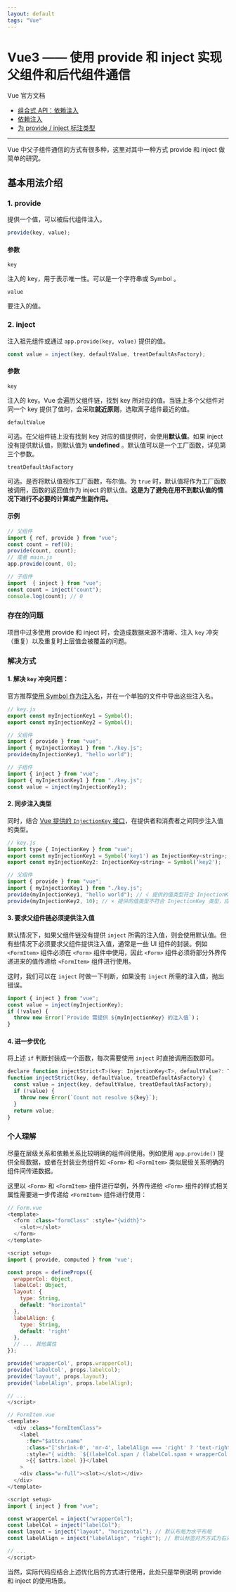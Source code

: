 ```yaml
---
layout: default
tags: "Vue"
---
```


# Vue3 —— 使用 provide 和 inject 实现父组件和后代组件通信

Vue 官方文档

- [组合式 API：依赖注入](https://cn.vuejs.org/api/composition-api-dependency-injection.html#composition-api-dependency-injection)
- [依赖注入](https://cn.vuejs.org/guide/components/provide-inject.html#provide-inject)
- [为 provide / inject 标注类型](https://cn.vuejs.org/guide/typescript/composition-api.html#typing-provide-inject)
------------------------------------

Vue 中父子组件通信的方式有很多种，这里对其中一种方式 provide 和 inject 做简单的研究。

## 基本用法介绍

### 1. provide
    
提供一个值，可以被后代组件注入。
    
```js
provide(key, value);
```

#### 参数

`key`

注入的 key，用于表示唯一性。可以是一个字符串或 Symbol 。

`value`

要注入的值。

### 2. inject

注入祖先组件或通过 `app.provide(key, value)` 提供的值。

```js
const value = inject(key, defaultValue, treatDefaultAsFactory);
```

#### 参数

`key`

注入的 key。Vue 会遍历父组件链，找到 key 所对应的值。当链上多个父组件对同一个 key 提供了值时，会采取**就近原则**，选取离子组件最近的值。

`defaultValue`

可选。在父组件链上没有找到 key 对应的值提供时，会使用**默认值**。如果 inject 没有提供默认值，则默认值为 **undefined** 。默认值可以是一个工厂函数，详见第三个参数。

`treatDefaultAsFactory`

可选。是否将默认值视作工厂函数，布尔值。为 `true` 时，默认值将作为工厂函数被调用，函数的返回值作为 inject 的默认值。**这是为了避免在用不到默认值的情况下进行不必要的计算或产生副作用。**

#### 示例

```js
// 父组件
import { ref, provide } from "vue";
const count = ref(0);
provide(count, count);
// 或者 main.js
app.provide(count, 0);

// 子组件
import  { inject } from "vue";
const count = inject("count");
console.log(count); // 0
```

### 存在的问题

项目中过多使用 provide 和 inject 时，会造成数据来源不清晰、注入 `key` 冲突（重复）以及重复时上层值会被覆盖的问题。

### 解决方式

#### 1. 解决 `key` 冲突问题：

官方推荐[使用 Symbol 作为注入名](https://cn.vuejs.org/guide/components/provide-inject.html#working-with-symbol-keys)，并在一个单独的文件中导出这些注入名。

```js
// key.js
export const myInjectionKey1 = Symbol();
export const myInjectionKey2 = Symbol();

// 父组件
import { provide } from "vue";
import { myInjectionKey1 } from "./key.js";
provide(myInjectionKey1, "hello world");

// 子组件
import { inject } from "vue";
import { myInjectionKey1 } from "./key.js";
const value = inject(myInjectionKey1);
```

#### 2. 同步注入类型

同时，结合 [Vue 提供的 `InjectionKey` 接口](https://cn.vuejs.org/guide/typescript/composition-api.html#typing-provide-inject)，在提供者和消费者之间同步注入值的类型。

```js
// key.js
import type { InjectionKey } from "vue";
export const myInjectionKey1 = Symbol('key1') as InjectionKey<string>;
export const myInjectionKey2: InjectionKey<string> = Symbol('key2');

// 父组件
import { provide } from "vue";
import { myInjectionKey1 } from "./key.js";
provide(myInjectionKey1, "hello world"); // √ 提供的值类型符合 InjectionKey 类型，为 string 类型
provide(myInjectionKey2, 10); // × 提供的值类型不符合 InjectionKey 类型，应为 string 类型但提供的值为 number 类型
```

#### 3. 要求父组件链必须提供注入值

默认情况下，如果父组件链没有提供 `inject` 所需的注入值，则会使用默认值。但有些情况下必须要求父组件提供注入值，通常是一些 UI 组件的封装。例如 `<FormItem>` 组件必须在 `<Form>` 组件中使用，因此 `<Form>` 组件必须将部分外界传递进来的值传递给 `<FormItem>` 组件进行使用。

这时，我们可以在 `inject` 时做一下判断，如果没有 `inject` 所需的注入值，抛出错误。

```js
import { inject } from "vue";
const value = inject(myInjectionKey);
if (!value) {
  throw new Error(`Provide 需提供 ${myInjectionKey} 的注入值`)；
}
```

#### 4. 进一步优化

将上述 `if` 判断封装成一个函数，每次需要使用 `inject` 时直接调用函数即可。

```js
declare function injectStrict<T>(key: InjectionKey<T>, defaultValue?: T | (() => T), treatDefaultAsFactory?: boolean) : T;
function injectStrict(key, defaultValue, treatDefaultAsFactory) {
  const value = inject(key, defaultValue, treatDefaultAsFactory);
  if (!value) {
    throw new Error(`Count not resolve ${key}`);
  }
  return value;
}
```

### 个人理解

尽量在层级关系和依赖关系比较明确的组件间使用。例如使用 `app.provide()` 提供全局数据，或者在封装业务组件如 `<Form>` 和 `<FormItem>` 类似层级关系明确的组件间传递数据。

这里以 `<Form>` 和 `<FormItem>` 组件进行举例，外界传递给 `<Form>` 组件的样式相关属性需要进一步传递给 `<FormItem>` 组件进行使用：

```js
// Form.vue
<template>
  <form :class="formClass" :style="{width}">
    <slot></slot>
  </form>
</template>

<script setup>
import { provide, computed } from 'vue';

const props = defineProps({
  wrapperCol: Object,
  labelCol: Object,
  layout: {
    type: String,
    default: "horizontal"
  },
  labelAlign: {
    type: String,
    default: 'right'
  },
  // ... 其他属性
});

provide('wrapperCol', props.wrapperCol);
provide('labelCol', props.labelCol);
provide('layout', props.layout);
provide('labelAlign', props.labelAlign);

// ...
</script>
```

```js
// FormItem.vue
<template>
  <div :class="formItemClass">
    <label
      :for="$attrs.name"
      :class="['shrink-0', 'mr-4', labelAlign === 'right' ? 'text-right' : 'text-left']"
      :style="{ width: `${(labelCol.span / (labelCol.span + wrapperCol.span)) * 100}%` }"
      >{{ $attrs.label }}</label
    >
    <div class="w-full"><slot></slot></div>
  </div>
</template>

<script setup>
import { inject } from "vue";

const wrapperCol = inject("wrapperCol");
const labelCol = inject("labelCol");
const layout = inject("layout", "horizontal"); // 默认布局为水平布局
const labelAlign = inject("labelAlign", "right"); // 默认标签对齐方式为右对齐

// ...
</script>
```

当然，实际代码应结合上述优化后的方式进行使用，此处只是举例说明 provide 和 inject 的使用场景。